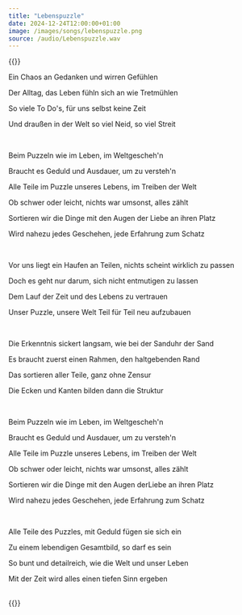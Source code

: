 ```yaml
---
title: "Lebenspuzzle"
date: 2024-12-24T12:00:00+01:00
image: /images/songs/lebenspuzzle.png
source: /audio/Lebenspuzzle.wav
---
```


{{<rawhtml>}}

<p class="song-line">Ein Chaos an Gedanken und wirren Gefühlen</p>
<p class="song-line">Der Alltag, das Leben fühln sich an wie Tretmühlen</p>
<p class="song-line">So viele To Do's, für uns selbst keine Zeit</p>
<p class="song-line">Und draußen in der Welt so viel Neid, so viel Streit</p>
<br/>
<p class="song-line">Beim Puzzeln wie im Leben, im Weltgescheh'n</p>
<p class="song-line">Braucht es Geduld und Ausdauer, um zu versteh'n</p>
<p class="song-line">Alle Teile im Puzzle unseres Lebens, im Treiben der Welt</p>
<p class="song-line">Ob schwer oder leicht, nichts war umsonst, alles zählt</p>
<p class="song-line">Sortieren wir die Dinge mit den Augen der Liebe an ihren Platz</p>
<p class="song-line">Wird nahezu jedes Geschehen, jede Erfahrung zum Schatz</p>
<br/>
<p class="song-line">Vor uns liegt ein Haufen an Teilen, nichts scheint wirklich zu passen</p>
<p class="song-line">Doch es geht nur darum, sich nicht entmutigen zu lassen</p>
<p class="song-line">Dem Lauf der Zeit und des Lebens zu vertrauen</p>
<p class="song-line">Unser Puzzle, unsere Welt Teil für Teil neu aufzubauen</p>
<br/>
<p class="song-line">Die Erkenntnis sickert langsam, wie bei der Sanduhr der Sand</p>
<p class="song-line">Es braucht zuerst einen Rahmen, den haltgebenden Rand</p>
<p class="song-line">Das sortieren aller Teile, ganz ohne Zensur</p>
<p class="song-line">Die Ecken und Kanten bilden dann die Struktur</p>
<br/>
<p class="song-line">Beim Puzzeln wie im Leben, im Weltgescheh'n</p>
<p class="song-line">Braucht es Geduld und Ausdauer, um zu versteh'n</p>
<p class="song-line">Alle Teile im Puzzle unseres Lebens, im Treiben der Welt</p>
<p class="song-line">Ob schwer oder leicht, nichts war umsonst, alles zählt</p>
<p class="song-line">Sortieren wir die Dinge mit den Augen derLiebe an ihren Platz</p>
<p class="song-line">Wird nahezu jedes Geschehen, jede Erfahrung zum Schatz</p>
<br/>
<p class="song-line">Alle Teile des Puzzles, mit Geduld fügen sie sich ein</p>
<p class="song-line">Zu einem lebendigen Gesamtbild, so darf es sein</p>
<p class="song-line">So bunt und detailreich, wie die Welt und unser Leben</p>
<p class="song-line">Mit der Zeit wird alles einen tiefen Sinn ergeben</p>
<br/>
{{</rawhtml>}}